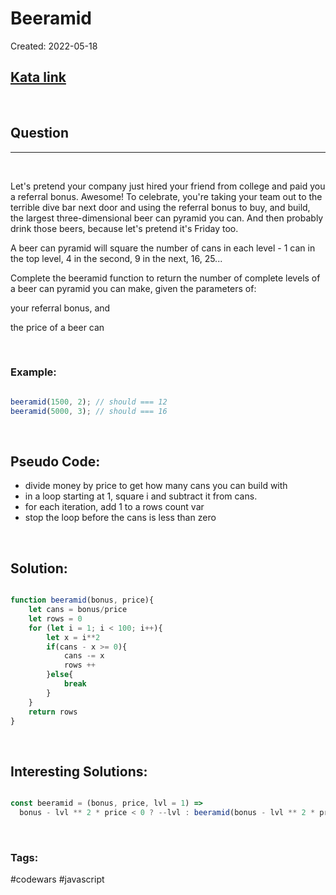 # Beeramid

Created:  2022-05-18

[1]: https://www.codewars.com/kata/51e04f6b544cf3f6550000c1/train/javascript
## [Kata link][1]

&nbsp;

## Question
---

&nbsp;

Let's pretend your company just hired your friend from college and paid you a referral bonus. Awesome! To celebrate, you're taking your team out to the terrible dive bar next door and using the referral bonus to buy, and build, the largest three-dimensional beer can pyramid you can. And then probably drink those beers, because let's pretend it's Friday too.

A beer can pyramid will square the number of cans in each level - 1 can in the top level, 4 in the second, 9 in the next, 16, 25...

Complete the beeramid function to return the number of complete levels of a beer can pyramid you can make, given the parameters of:

your referral bonus, and

the price of a beer can

&nbsp;

### **Example:** 
<!-- code below -->

```javascript

beeramid(1500, 2); // should === 12
beeramid(5000, 3); // should === 16

```


&nbsp;

## Pseudo Code:
- divide money by price to get how many cans you can build with
- in a loop starting at 1, square i and subtract it from cans. 
- for each iteration, add 1 to a rows count var
- stop the loop before the cans is less than zero

&nbsp;

## **Solution:**

<!-- code below -->

```javascript

function beeramid(bonus, price){
    let cans = bonus/price
    let rows = 0
    for (let i = 1; i < 100; i++){
        let x = i**2
        if(cans - x >= 0){
            cans -= x
            rows ++
        }else{
            break
        }
    }
    return rows
}

```

&nbsp;

## **Interesting Solutions:**

<!-- code below -->

```javascript

const beeramid = (bonus, price, lvl = 1) =>
  bonus - lvl ** 2 * price < 0 ? --lvl : beeramid(bonus - lvl ** 2 * price, price, ++lvl);

```

&nbsp;

### Tags:
#codewars #javascript
